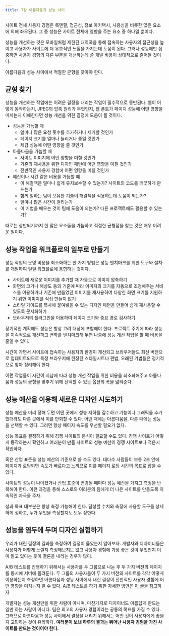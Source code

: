```yaml
---
title: 7장 아름다움과 성능 사이
---
```


사이트 전체 사용자 경험은 룩앤필, 접근성, 정보 아키택처, 사용성을 비롯한 많은 요소에 의해 좌우된다. 그 중 성능은 사이트 전체에 영향을 주는 요소 중 하나일 뿐이다.

성능을 개선하는 것은 모바일처럼 제한된 대역폭을 통해 접속하는 사용자의 접근성을 높이고 사용자가 사이트에 더 우호적인 느낌을 가지는데 도움이 된다. 그러나 성능에만 집중하면 사용자 경험의 다른 부분을 개선하는데 쓸 개발 비용이 상대적으로 줄어들 것이다.

아름다음과 성능 사이에서 적절한 균형을 찾아야 한다.

## 균형 찾기

성능을 개선하는 작업에는 어려운 결정을 내리는 작업이 필수적으로 동반된다. 웹이 어떻게 동작하는지, JPEG의 압축 원리가 무엇인지, 웹 폰트가 페이지 성능에 어떤 영향을 미치는지 이해한다면 성능 개선을 위한 결정에 도움이 될 것이다.

- 성능을 가늠할 때
  - 얼마나 많은 요청 횟수를 추가하거나 제거할 것인가
  - 페이지 크기를 얼마나 늘리거나 줄일 것인가
  - 체감 성능에 어떤 영향을 줄 것인가
- 아름다움을 가늠할 때
  - 사이트 이미지에 어떤 양향을 미칠 것인가
  - 기존의 재사용을 위한 디자인 패턴에 어떤 영향을 미칠 것인가
  - 전반적인 사용자 경험에 어떤 영향을 미칠 것인가
- 예산이나 시간 같은 비용을 가늠할 떄
  - 이 해결책은 얼마나 쉽게 유지보수할 수 있는가? 사이트의 코드를 깨끗하게 만드는가
  - 함께 일하는 팀이 보유한 기술이 해결책을 적용하는데 도움이 되는가?
  - 얼마나 많은 시간이 걸리는가
  - 이 기법을 배우는 것이 팀에 도움이 되는가? 다른 프로젝트에도 활용할 수 있는가?

때로는 상반되기까지 한 많은 요소들을 가늠하고 적절한 균형점을 찾는 것은 매우 어려운 일이다. 

## 성능 작업을 워크플로의 일부로 만들기

성능 작업의 운영 비용을 최소화하는 한 가지 방법은 성능 벤치마크를 위한 도구와 절차를 개발하여 일일 워크플로에 통합하는 것이다.

- 사이트에 새로운 이미지를 추가할 때 자동으로 이미지 압축하기
- 화면의 크기나 해상도 등의 기준에 따라 이미지의 크기를 자동으로 조정해주는 서비스를 이용하거나 기존에 만들었던 이미지를 재사용하여 다양한 화면 크기를 지원하기 위한 이미지를 직접 만들지 않기
- 스타일 가이드를 복사해 붙여넣을 수 있는 디자인 패턴을 만들어 쉽게 재사용할 수 있도록 문서화하기
- 브라우저의 플러그인을 이용하여 페이지 크기와 중요 경로 검사하기

장기적인 계획에도 성능은 항상 고려 대상에 포함해야 한다. 프로젝트 주기에 따라 성능을 지속적으로 개선하고 변화를 벤치마크해 두면 나중에 성능 개선 작업을 할 때 비용을 줄일 수 있다.

시간이 가면서 사이트에 접속하는 사용자의 환경이 개선되고 브라우저들도 최신 버전으로 업데이트되므로 특정 브라우저에 한정된 스타일시트나 편법, 오래된 기법들은 정기적으로 찾아 정리해야 한다.

이런 작업들이 시간이 지남에 따라 성능 개선 작업을 위한 비용을 최소화해주고 아름다움과 성능의 균형을 맞추기 위해 선택할 수 있는 옵션의 폭을 넓혀준다.

## 성능 예산을 이용해 새로운 디자인 시도하기

성능 예산을 미리 정해 두면 어떤 곳에서 성능 저하를 감수하고 기능이나 그래픽을 추가했더라도 다른 곳에서 이를 만회할 수 있다. 어떤 때에는 아름다움을, 다른 때에는 성능을 선택할 수 있다. 그러면 항상 페이지 속도를 우선할 필요가 없다.

성능 목표를 결정하기 위해 경쟁 사이트의 분석이 필요할 수도 있다. 경쟁 사이트가 어떻게 동작하는지 확인하고 여러분이 만들 사이트의 성능 예산이 경쟁 사이트보다 적은지 확인하자.

혹은 산업 표준을 성능 예산의 기준으로 쓸 수도 있다. 대다수 사람들이 보통 2초 안에 페이지가 로딩되면 속도가 빠르다고 느끼므로 이를 페이지 로딩 시간의 목표로 잡을 수 있다.

사이트의 성능이 나아졌거나 산업 표준이 변경될 때마다 성능 예산을 가지고 측정을 반복해야 한다. 이런 과정을 통해 스스로와 여러분의 팀에게 더 나은 사이트를 만들도록 지속적인 자극을 주자.

성과 목표 대부분은 항상 측정 가능해야 한다. 달성할 수치와 측정에 사용할 도구를 상세하게 정하고, 누가 무엇을 측정할지도 모두 정한다.

## 성능을 염두에 두며 디자인 실험하기

우리가 내린 결정의 결과를 측정하여 결정이 옳았는지 알아보자. 개발자와 디자이너들은 사용자가 어떻게 느낄지 측정해보지도 않고 사용자 경험에 가장 좋은 것이 무엇인지 이미 알고 있다는 듯이 결론을 내리는 경우가 많다.

A/B 테스트를 진행하기 위해서는 사용자를 두 그룹으로 나눈 후 두 가지 버전의 페이지를 동시에 서버에 올려둔다. 두 그룹의 사용자들이 두 가지 버전의 사이트를 각각 어떻게 이용하는지 측정하면 아름다움과 성능 사이에서 내린 결정이 전반적인 사용자 경험에 어떤 영향을 미치는지 알 수 있다. A/B 테스트를 하기 위한 자세한 방안은 [이 글](https://alistapart.com/article/a-primer-on-a-b-testing/)을 참고하자

개발자는 성능 개선만을 위한 사람이 아니며, 마찬가지로 디자이너도 아름답게 만드는 일만 하는 사람이 아니다. 팀은 최고의 사용자 경험이라는 공통의 목표를 가질 수 있다. 그러므로 아름다움과 성능 사이에서 결정을 내리기 위해서는 어떤 것이 사용자에게 좋을지 고민하는 것이 유리하다. **여러분이 보낸 하루의 결과는 뛰어난 사용자 경험을 가진 사이트를 만드는 것이어야 한다.**
